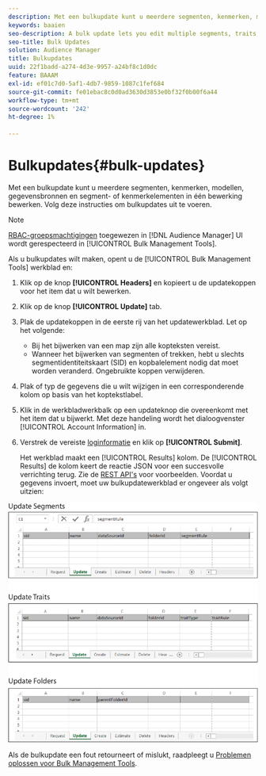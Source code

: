 ```yaml
---
description: Met een bulkupdate kunt u meerdere segmenten, kenmerken, modellen, gegevensbronnen en segment- of kenmerkelementen in één bewerking bewerken. Volg deze instructies om bulkupdates uit te voeren.
keywords: baaien
seo-description: A bulk update lets you edit multiple segments, traits, models, data sources, and segment or trait folder elements in a single operation. Follow these instructions to make bulk updates.
seo-title: Bulk Updates
solution: Audience Manager
title: Bulkupdates
uuid: 22f1badd-a274-4d3e-9957-a24bf8c1d0dc
feature: BAAAM
exl-id: ef01c7d0-5af1-4db7-9859-1087c1fef684
source-git-commit: fe01ebac8c0d0ad3630d3853e0bf32f0b00f6a44
workflow-type: tm+mt
source-wordcount: '242'
ht-degree: 1%

---
```


# Bulkupdates{#bulk-updates}

Met een bulkupdate kunt u meerdere segmenten, kenmerken, modellen, gegevensbronnen en segment- of kenmerkelementen in één bewerking bewerken. Volg deze instructies om bulkupdates uit te voeren.

<!-- 

t_bulk_updates.xml

 -->

>[!NOTE]
>
>[RBAC-groepsmachtigingen](../../features/administration/administration-overview.md) toegewezen in [!DNL Audience Manager] UI wordt gerespecteerd in [!UICONTROL Bulk Management Tools].

Als u bulkupdates wilt maken, opent u de [!UICONTROL Bulk Management Tools] werkblad en:

1. Klik op de knop **[!UICONTROL Headers]** en kopieert u de updatekoppen voor het item dat u wilt bewerken.
2. Klik op de knop **[!UICONTROL Update]** tab.
3. Plak de updatekoppen in de eerste rij van het updatewerkblad. Let op het volgende:

   * Bij het bijwerken van een map zijn alle kopteksten vereist.
   * Wanneer het bijwerken van segmenten of trekken, hebt u slechts segmentidentiteitskaart (SID) en kopbalelement nodig dat moet worden veranderd. Ongebruikte koppen verwijderen.

4. Plak of typ de gegevens die u wilt wijzigen in een corresponderende kolom op basis van het koptekstlabel.
5. Klik in de werkbladwerkbalk op een updateknop die overeenkomt met het item dat u bijwerkt.
Met deze handeling wordt het dialoogvenster [!UICONTROL Account Information] in.

6. Verstrek de vereiste [loginformatie](../../reference/bulk-management-tools/bulk-management-intro.md#auth-reqs) en klik op **[!UICONTROL Submit]**.

   Het werkblad maakt een [!UICONTROL Results] kolom. De [!UICONTROL Results] de kolom keert de reactie JSON voor een succesvolle verrichting terug. Zie de [REST API&#39;s](../../api/rest-api-main/rest-api-main.md) voor voorbeelden. Voordat u gegevens invoert, moet uw bulkupdatewerkblad er ongeveer als volgt uitzien:

![](assets/update.png)

Als de bulkupdate een fout retourneert of mislukt, raadpleegt u [Problemen oplossen voor Bulk Management Tools](../../reference/bulk-management-tools/bulk-troubleshooting.md).
